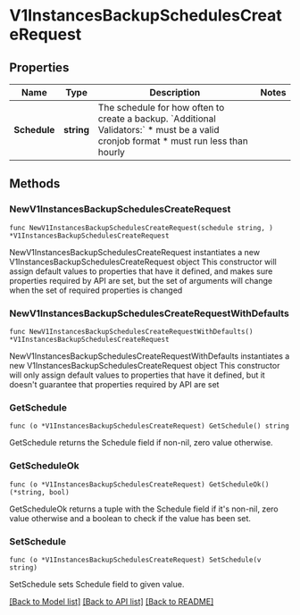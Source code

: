 # V1InstancesBackupSchedulesCreateRequest

## Properties

Name | Type | Description | Notes
------------ | ------------- | ------------- | -------------
**Schedule** | **string** | The schedule for how often to create a backup. &#x60;Additional Validators:&#x60; * must be a valid cronjob format * must run less than hourly | 

## Methods

### NewV1InstancesBackupSchedulesCreateRequest

`func NewV1InstancesBackupSchedulesCreateRequest(schedule string, ) *V1InstancesBackupSchedulesCreateRequest`

NewV1InstancesBackupSchedulesCreateRequest instantiates a new V1InstancesBackupSchedulesCreateRequest object
This constructor will assign default values to properties that have it defined,
and makes sure properties required by API are set, but the set of arguments
will change when the set of required properties is changed

### NewV1InstancesBackupSchedulesCreateRequestWithDefaults

`func NewV1InstancesBackupSchedulesCreateRequestWithDefaults() *V1InstancesBackupSchedulesCreateRequest`

NewV1InstancesBackupSchedulesCreateRequestWithDefaults instantiates a new V1InstancesBackupSchedulesCreateRequest object
This constructor will only assign default values to properties that have it defined,
but it doesn't guarantee that properties required by API are set

### GetSchedule

`func (o *V1InstancesBackupSchedulesCreateRequest) GetSchedule() string`

GetSchedule returns the Schedule field if non-nil, zero value otherwise.

### GetScheduleOk

`func (o *V1InstancesBackupSchedulesCreateRequest) GetScheduleOk() (*string, bool)`

GetScheduleOk returns a tuple with the Schedule field if it's non-nil, zero value otherwise
and a boolean to check if the value has been set.

### SetSchedule

`func (o *V1InstancesBackupSchedulesCreateRequest) SetSchedule(v string)`

SetSchedule sets Schedule field to given value.



[[Back to Model list]](../README.md#documentation-for-models) [[Back to API list]](../README.md#documentation-for-api-endpoints) [[Back to README]](../README.md)


